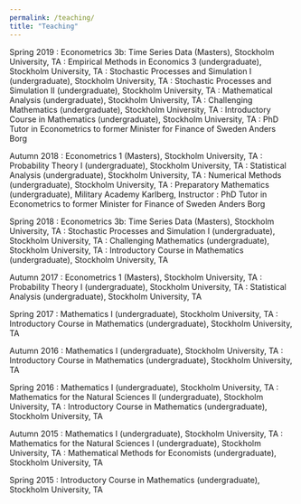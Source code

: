 ```yaml
---
permalink: /teaching/
title: "Teaching"
---
```


Spring 2019
:	Econometrics 3b: Time Series Data (Masters), Stockholm University, TA
:	Empirical Methods in Economics 3 (undergraduate), Stockholm University, TA
:	Stochastic Processes and Simulation I (undergraduate), Stockholm University, TA
:	Stochastic Processes and Simulation II (undergraduate), Stockholm University, TA
:	Mathematical Analysis (undergraduate), Stockholm University, TA
:	Challenging Mathematics (undergraduate), Stockholm University, TA
:	Introductory Course in Mathematics (undergraduate), Stockholm University, TA
:   PhD Tutor in Econometrics to former Minister for Finance of Sweden Anders Borg

Autumn 2018
:	Econometrics 1 (Masters), Stockholm University, TA
:	Probability Theory I (undergraduate), Stockholm University, TA
:	Statistical Analysis (undergraduate), Stockholm University, TA
:	Numerical Methods (undergraduate), Stockholm University, TA
: 	Preparatory Mathematics (undergraduate), Military Academy Karlberg, Instructor
:   PhD Tutor in Econometrics to former Minister for Finance of Sweden Anders Borg

Spring 2018
:	Econometrics 3b: Time Series Data (Masters), Stockholm University, TA
:	Stochastic Processes and Simulation I (undergraduate), Stockholm University, TA
:	Challenging Mathematics (undergraduate), Stockholm University, TA
:	Introductory Course in Mathematics (undergraduate), Stockholm University, TA
 
Autumn 2017
:	Econometrics 1 (Masters), Stockholm University, TA
:	Probability Theory I (undergraduate), Stockholm University, TA
:	Statistical Analysis (undergraduate), Stockholm University, TA

Spring 2017
:	Mathematics I (undergraduate), Stockholm University, TA
:	Introductory Course in Mathematics (undergraduate), Stockholm University, TA

Autumn 2016
:	Mathematics I (undergraduate), Stockholm University, TA
:	Introductory Course in Mathematics (undergraduate), Stockholm University, TA

Spring 2016
:	Mathematics I (undergraduate), Stockholm University, TA
:	Mathematics for the Natural Sciences II (undergraduate), Stockholm University, TA
:	Introductory Course in Mathematics (undergraduate), Stockholm University, TA

Autumn 2015
:	Mathematics I (undergraduate), Stockholm University, TA
:	Mathematics for the Natural Sciences I (undergraduate), Stockholm University, TA
:	Mathematical Methods for Economists (undergraduate), Stockholm University, TA

Spring 2015
:	Introductory Course in Mathematics (undergraduate), Stockholm University, TA
